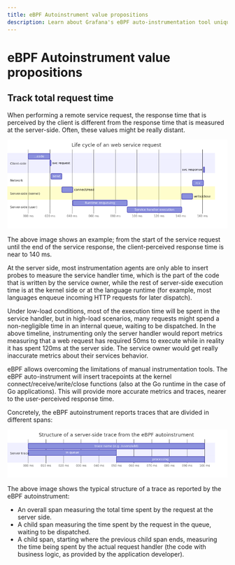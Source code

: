 ```yaml
---
title: eBPF Autoinstrument value propositions
description: Learn about Grafana's eBPF auto-instrumentation tool unique value propositions.
---
```


# eBPF Autoinstrument value propositions

## Track total request time

When performing a remote service request, the response time that is
perceived by the client is different from the response time that is measured
at the server-side. Often, these values might be really distant.

![](img/req-life-cycle.png)

The above image shows an example; from the start of the service request until the end
of the service response, the client-perceived response time is near to 140 ms.

At the server side, most instrumentation agents are only able to insert probes to measure
the service handler time, which is the part of the code that is written by the service
owner, while the rest of server-side execution time is at the kernel side or at the
language runtime (for example, most languages enqueue incoming HTTP requests for later
dispatch).

Under low-load conditions, most of the execution time will be spent in the service handler,
but in high-load scenarios, many requests might spend a non-negligible time
in an internal queue, waiting to be dispatched. In the above timeline, instrumenting only the
server handler would report metrics measuring that a web request has required 50ms to execute
while in reality it has spent 120ms at the server side. The service owner would get really
inaccurate metrics about their services behavior.

eBPF allows overcoming the limitations of manual instrumentation tools. The eBPF auto-instrument
will insert tracepoints at the kernel connect/receive/write/close functions (also at the
Go runtime in the case of Go applications). This will provide more accurate metrics and
traces, nearer to the user-perceived response time.

Concretely, the eBPF autoinstrument reports traces that are divided in different spans:

![](img/server-side-trace.png)

The above image shows the typical structure of a trace as reported by the eBPF autoinstrument:

* An overall span measuring the total time spent by the request at the server side.
* A child span measuring the time spent by the request in the queue, waiting to be dispatched.
* A child span, starting where the previous child span ends, measuring the time being spent
  by the actual request handler (the code with business logic, as provided by the application
  developer).
